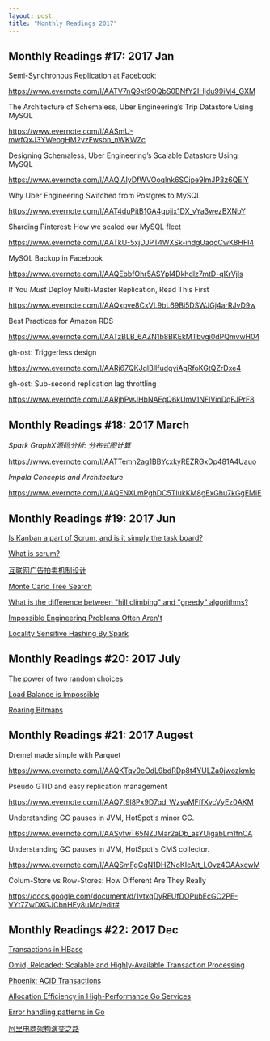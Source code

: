 ```yaml
---
layout: post
title: "Monthly Readings 2017"
---
```


## Monthly Readings #17: 2017 Jan

Semi-Synchronous Replication at Facebook:

<https://www.evernote.com/l/AATV7nQ9kf9OQbS0BNfY2IHjdu99iM4_GXM>

The Architecture of Schemaless, Uber Engineering’s Trip Datastore Using MySQL

<https://www.evernote.com/l/AASmU-mwfQxJ3YWeogHM2yzFwsbn_nWKWZc>

Designing Schemaless, Uber Engineering’s Scalable Datastore Using MySQL

<https://www.evernote.com/l/AAQlAIyDfWVOoqlnk6SCipe9lmJP3z6QElY>

Why Uber Engineering Switched from Postgres to MySQL

<https://www.evernote.com/l/AAT4duPitB1GA4gpjjx1DX_vYa3wezBXNbY>

Sharding Pinterest: How we scaled our MySQL fleet

<https://www.evernote.com/l/AATkU-5xjDJPT4WXSk-indgUaqdCwK8HFI4>

MySQL Backup in Facebook

<https://www.evernote.com/l/AAQEbbfOhr5ASYpl4Dkhdlz7mtD-qKrVjls>

If You *Must* Deploy Multi-Master Replication, Read This First

<https://www.evernote.com/l/AAQxpve8CxVL9bL69Bi5DSWJGj4arRJvD9w>

Best Practices for Amazon RDS

<https://www.evernote.com/l/AATzBLB_6AZN1b8BKEkMTbvgi0dPQmvwH04>

gh-ost: Triggerless design

<https://www.evernote.com/l/AARj67QKJqlBlIfudgyiAgRfoKGtQZrDxe4>

gh-ost: Sub-second replication lag throttling

<https://www.evernote.com/l/AARjhPwJHbNAEqQ6kUmV1NFlVioDqFJPrF8>

## Monthly Readings #18: 2017 March

*Spark GraphX源码分析: 分布式图计算*

<https://www.evernote.com/l/AATTemn2ag1BBYcxkyREZRGxDp481A4Uauo>

*Impala Concepts and Architecture*

<https://www.evernote.com/l/AAQENXLmPghDC5TIukKM8gExGhu7kGgEMiE>

## Monthly Readings #19: 2017 Jun

[Is Kanban a part of Scrum, and is it simply the task board?](https://www.evernote.com/l/AARzQeN-h8pLTYcYQXT4mSc3o-bKqoOL0Ao)

[What is scrum?](https://www.evernote.com/l/AATlTXZAYGFJppz4h3_UOXtUqnbtKSDAfqI)

[互联网广告拍卖机制设计](https://www.evernote.com/l/AAQBt8ARkWtPGK0m1N04To7vIz-fLVXbjmM)

[Monte Carlo Tree Search](https://www.evernote.com/l/AASOQIGeQ-xA4K7Zw0dI9ZOQPq8Ob1_awzc)

[What is the difference between "hill climbing" and "greedy" algorithms?](https://www.evernote.com/l/AAQZ4srFHh5AV4fX5uHNwa23dhaCYRwUg6M)

[Impossible Engineering Problems Often Aren't](https://www.evernote.com/l/AAQKyUWqRNRMf65MM_O2_uzD460Y9H4hWhk)

[Locality Sensitive Hashing By Spark](https://www.evernote.com/l/AAQ9tPAfbd1NUphCmSAYeyFLumT80BbS8mw)

## Monthly Readings #20: 2017 July

[The power of two random choices](https://www.evernote.com/l/AARZaQZ6M0ZHv5BxwcmGxHccu_Eu18PVV4Y)

[Load Balance is Impossible](https://www.evernote.com/l/AASjfEjiTWtNB4EH5qNVj4o3ex7mS8Gqcp0)

[Roaring Bitmaps](https://www.evernote.com/l/AAQgZ_-d-3REF6xOqm7iNSYVCgXAqT04ljA)

## Monthly Readings #21: 2017 Augest

Dremel made simple with Parquet

<https://www.evernote.com/l/AAQKTqv0eOdL9bdRDp8t4YULZa0jwozkmIc>

Pseudo GTID and easy replication management

<https://www.evernote.com/l/AAQ7t9l8Px9D7qd_WzyaMFffXvcVyEz0AKM>

Understanding GC pauses in JVM, HotSpot's minor GC.

<https://www.evernote.com/l/AASyfwT65NZJMar2aDb_asYUigabLm1fnCA>

Understanding GC pauses in JVM, HotSpot's CMS collector.

<https://www.evernote.com/l/AAQSmFgCqN1DHZNoKIcAtt_LOvz4OAAxcwM>

Colum-Store vs Row-Stores: How Different Are They Really

<https://docs.google.com/document/d/1vtxqDyREUfDOPubEcGC2PE-VYt7ZwDXGJCbnHEy8uMo/edit#>

## Monthly Readings #22: 2017 Dec

[Transactions in HBase](https://www.evernote.com/l/AARJfjNX7NpPe5YbKNDSsy6fxssk9TyoS_o)

[Omid, Reloaded: Scalable and Highly-Available Transaction Processing](https://www.evernote.com/l/AAQxcmbp-JxHf7nftOa9yLLujC_RWTnkxnY)

[Phoenix: ACID Transactions](https://www.evernote.com/l/AAQGoMUzXe5BCawhBSy_JpdyhBh2F7fN0jk)

[Allocation Efficiency in High-Performance Go Services](https://www.evernote.com/l/AASvlOb-RpNCp6MIpNDaKE-E_HoxvXoegiE)

[Error handling patterns in Go](https://www.evernote.com/l/AAR7O4SRR_VOUpP_w83iyN03_R9ymm3o4i4)

[阿里电商架构演变之路](https://www.evernote.com/l/AAR9ySau20BNfoAJWqZuFPXjMpTQiCrt-XI)
